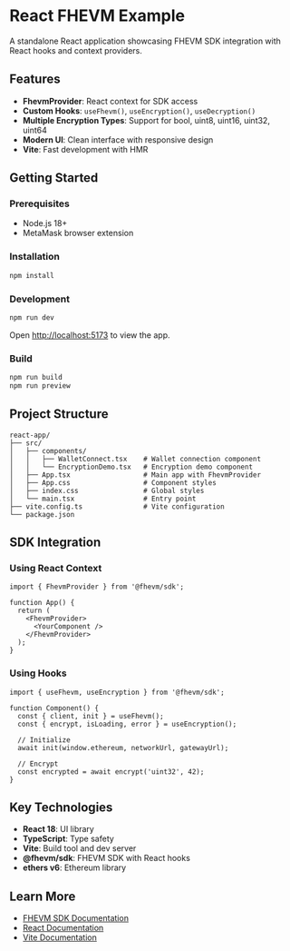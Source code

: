 # React FHEVM Example

A standalone React application showcasing FHEVM SDK integration with React hooks and context providers.

## Features

- **FhevmProvider**: React context for SDK access
- **Custom Hooks**: `useFhevm()`, `useEncryption()`, `useDecryption()`
- **Multiple Encryption Types**: Support for bool, uint8, uint16, uint32, uint64
- **Modern UI**: Clean interface with responsive design
- **Vite**: Fast development with HMR

## Getting Started

### Prerequisites

- Node.js 18+
- MetaMask browser extension

### Installation

```bash
npm install
```

### Development

```bash
npm run dev
```

Open [http://localhost:5173](http://localhost:5173) to view the app.

### Build

```bash
npm run build
npm run preview
```

## Project Structure

```
react-app/
├── src/
│   ├── components/
│   │   ├── WalletConnect.tsx    # Wallet connection component
│   │   └── EncryptionDemo.tsx   # Encryption demo component
│   ├── App.tsx                  # Main app with FhevmProvider
│   ├── App.css                  # Component styles
│   ├── index.css                # Global styles
│   └── main.tsx                 # Entry point
├── vite.config.ts               # Vite configuration
└── package.json
```

## SDK Integration

### Using React Context

```tsx
import { FhevmProvider } from '@fhevm/sdk';

function App() {
  return (
    <FhevmProvider>
      <YourComponent />
    </FhevmProvider>
  );
}
```

### Using Hooks

```tsx
import { useFhevm, useEncryption } from '@fhevm/sdk';

function Component() {
  const { client, init } = useFhevm();
  const { encrypt, isLoading, error } = useEncryption();

  // Initialize
  await init(window.ethereum, networkUrl, gatewayUrl);

  // Encrypt
  const encrypted = await encrypt('uint32', 42);
}
```

## Key Technologies

- **React 18**: UI library
- **TypeScript**: Type safety
- **Vite**: Build tool and dev server
- **@fhevm/sdk**: FHEVM SDK with React hooks
- **ethers v6**: Ethereum library

## Learn More

- [FHEVM SDK Documentation](../../packages/fhevm-sdk/README.md)
- [React Documentation](https://react.dev/)
- [Vite Documentation](https://vitejs.dev/)
